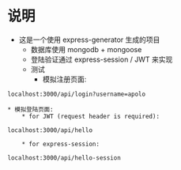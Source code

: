# 说明
* 这是一个使用 express-generator 生成的项目
  * 数据库使用 mongodb + mongoose
  * 登陆验证通过 express-session / JWT 来实现
  * 测试
    * 模拟注册页面:

```
localhost:3000/api/login?username=apolo
```


    * 模拟登陆页面:
        * for JWT (request header is required):

```
localhost:3000/api/hello
```

        * for express-session:

```
localhost:3000/api/hello-session
```
